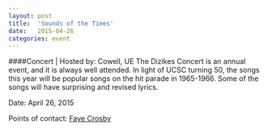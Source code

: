 ```yaml
---
layout: post
title:  'Sounds of the Times'
date:   2015-04-26
categories: event
---
```

####Concert | Hosted by: Cowell, UE
The Dizikes Concert is an annual event, and it is always well attended. In light of UCSC turning 50, the songs this year will be popular songs on the hit parade in 1965-1966. Some of the songs will have surprising and revised lyrics.

Date: April 26, 2015

Points of contact: [Faye Crosby](mailto:fjcrosby@ucsc.edu)